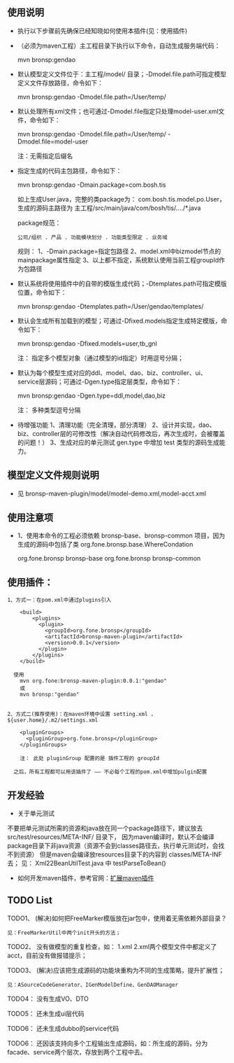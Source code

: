 
##	使用说明

*	执行以下步骤前先确保已经知晓如何使用本插件(见：使用插件)

*	（必须为maven工程）主工程目录下执行以下命令，自动生成服务端代码：

	mvn bronsp:gendao 

*	默认模型定义文件位于：主工程/model/ 目录；-Dmodel.file.path可指定模型定义文件存放路径，命令如下：
	
	mvn bronsp:gendao -Dmodel.file.path=/User/temp/
	
*	默认处理所有xml文件；也可通过-Dmodel.file指定只处理model-user.xml文件，命令如下：
	
	mvn bronsp:gendao -Dmodel.file.path=/User/temp/ -Dmodel.file=model-user
	
	注：无需指定后缀名
	
*	指定生成的代码主包路径，命令如下：

	mvn bronsp:gendao -Dmain.package=com.bosh.tis
	
	如上生成User.java，完整的类package为： com.bosh.tis.model.po.User，生成的源码主路径为 主工程/src/main/java/com/bosh/tis/..../*.java
	
	package规范：
		
		公司/组织 . 产品 . 功能模块划分 . 功能类型限定 . 业务域
	
	规则：
		1、-Dmain.package=指定包路径
		2、model.xml中bizmodel节点的mainpackage属性指定
		3、以上都不指定，系统默认使用当前工程groupId作为包路径

*	默认系统将使用插件中的自带的模版生成代码；-Dtemplates.path可指定模版位置，命令如下：
	
	mvn bronsp:gendao -Dtemplates.path=/User/gendao/templates/
	
*	默认会生成所有加载到的模型；可通过-Dfixed.models指定生成特定模版，命令如下：
	
	mvn bronsp:gendao -Dfixed.models=user,tb_gnl
	
	注： 指定多个模型对象（通过模型的id指定）时用逗号分隔；

*	默认为每个模型生成对应的ddl、model、dao、biz、controller、ui、service层源码；可通过-Dgen.type指定层类型，命令如下：
	
	mvn bronsp:gendao -Dgen.type=ddl,model,dao,biz
	
	注： 多种类型逗号分隔
	
*	待增强功能
	1、清理功能（完全清理，部分清理）
	2、设计并实现，dao、biz、controller层的可修改性（解决自动代码修改后，再次生成时，会被覆盖的问题！）
	3、生成对应的单元测试 gen.type 中增加 test 类型的源码生成能力。
	
	
##	模型定义文件规则说明
	
*	见 bronsp-maven-plugin/model/model-demo.xml,model-acct.xml


##	使用注意项

* 1、使用本命令的工程必须依赖 bronsp-base、bronsp-common 项目，因为生成的源码中包括了类 org.fone.bronsp.base.WhereCondation
	
	<dependency>
		<groupId>org.fone.bronsp</groupId>
		<artifactId>bronsp-base</artifactId>
	</dependency>
	
	<dependency>
		<groupId>org.fone.bronsp</groupId>
		<artifactId>bronsp-common</artifactId>
	</dependency>


##	使用插件：

	1、方式一：在pom.xml中通过plugins引入
		
		<build>
			<plugins>
		      <plugin>
		        <groupId>org.fone.bronsp</groupId>
		        <artifactId>bronsp-maven-plugin</artifactId>
		        <version>0.0.1</version>
		      </plugin>
			</plugins>
		</build>
	
	  使用
	  	mvn org.fone:bronsp-maven-plugin:0.0.1:"gendao"
	  	或
	  	mvn bronsp:"gendao"
	
	
	2、方式二(推荐使用)：在maven环境中设置 setting.xml ， ${user.home}/.m2/settings.xml
	
		<pluginGroups>
		  <pluginGroup>org.fone.bronsp</pluginGroup>
		</pluginGroups>
		
		注： 此处 pluginGroup 配置的是 插件工程的 groupId

	  之后，所有工程都可以用该插件了 —— 不必每个工程的pom.xml中增加pulgin配置

## 开发经验

*	关于单元测试

不要把单元测试所需的资源和java放在同一个package路径下，建议放去 src/test/resources/META-INF/ 目录下，
因为maven编译时，默认不会编译package目录下非java资源（资源不会到classes路径去，执行单元测试时，会找不到资源）
但是maven会编译放resources目录下的内容到 classes/META-INF 去； 见： Xml22BeanUtilTest.java 中 testParseToBean()

*	如何开发maven插件，参考官网：[扩展maven插件](http://maven.apache.org/guides/plugin/guide-java-plugin-development.html)


## TODO List

TODO1、 (解决)如何把FreeMarker模版放在jar包中，使用着无需依赖外部目录？
	
	见：FreeMarkerUtil中两个init开头的方法；

TODO2、 没有做模型的重复检查，如： 1.xml 2.xml两个模型文件中都定义了 acct，目前没有做报错提示；

TODO3、 (解决)应该把生成源码的功能块重构为不同的生成策略，提升扩展性；
	
	见：ASourceCodeGenerator、IGenModelDefine、GenDAOManager

TODO4： 没有生成VO、DTO

TODO5： 还未生成ui层代码

TODO6： 还未生成dubbo的service代码

TODO6： 还因该支持向多个工程输出生成源码，如：所生成的源码，分为facade、service两个层次，存放到两个工程中去。







